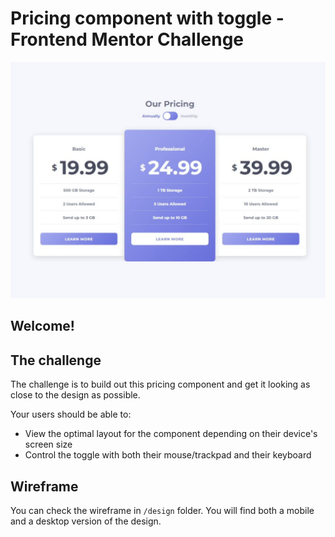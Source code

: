 # Pricing component with toggle - Frontend Mentor Challenge

![Project Done Screenshot](./projectDoneD.png)

## Welcome! 

## The challenge

The challenge is to build out this pricing component and get it looking as close to the design as possible.

Your users should be able to:

- View the optimal layout for the component depending on their device's screen size
- Control the toggle with both their mouse/trackpad and their keyboard

## Wireframe

You can check the wireframe in `/design` folder. You will find both a mobile and a desktop version of the design. 
